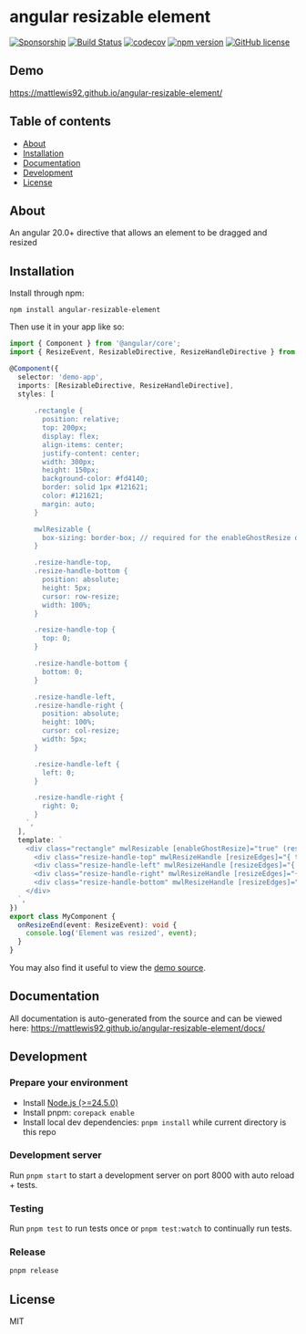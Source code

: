 # angular resizable element

[![Sponsorship](https://img.shields.io/badge/funding-github-%23EA4AAA)](https://github.com/users/mattlewis92/sponsorship)
[![Build Status](https://github.com/mattlewis92/angular-resizable-element/actions/workflows/ci.yml/badge.svg)](https://github.com/mattlewis92/angular-resizable-element/actions/workflows/ci.yml)
[![codecov](https://codecov.io/gh/mattlewis92/angular-resizable-element/branch/main/graph/badge.svg)](https://codecov.io/gh/mattlewis92/angular-resizable-element)
[![npm version](https://badge.fury.io/js/angular-resizable-element.svg)](http://badge.fury.io/js/angular-resizable-element)
[![GitHub license](https://img.shields.io/badge/license-MIT-blue.svg)](https://raw.githubusercontent.com/mattlewis92/angular-resizable-element/main/LICENSE)

## Demo

https://mattlewis92.github.io/angular-resizable-element/

## Table of contents

- [About](#about)
- [Installation](#installation)
- [Documentation](#documentation)
- [Development](#development)
- [License](#license)

## About

An angular 20.0+ directive that allows an element to be dragged and resized

## Installation

Install through npm:

```
npm install angular-resizable-element
```

Then use it in your app like so:

```typescript
import { Component } from '@angular/core';
import { ResizeEvent, ResizableDirective, ResizeHandleDirective } from 'angular-resizable-element';

@Component({
  selector: 'demo-app',
  imports: [ResizableDirective, ResizeHandleDirective],
  styles: [
    `
      .rectangle {
        position: relative;
        top: 200px;
        display: flex;
        align-items: center;
        justify-content: center;
        width: 300px;
        height: 150px;
        background-color: #fd4140;
        border: solid 1px #121621;
        color: #121621;
        margin: auto;
      }

      mwlResizable {
        box-sizing: border-box; // required for the enableGhostResize option to work
      }

      .resize-handle-top,
      .resize-handle-bottom {
        position: absolute;
        height: 5px;
        cursor: row-resize;
        width: 100%;
      }

      .resize-handle-top {
        top: 0;
      }

      .resize-handle-bottom {
        bottom: 0;
      }

      .resize-handle-left,
      .resize-handle-right {
        position: absolute;
        height: 100%;
        cursor: col-resize;
        width: 5px;
      }

      .resize-handle-left {
        left: 0;
      }

      .resize-handle-right {
        right: 0;
      }
    `,
  ],
  template: `
    <div class="rectangle" mwlResizable [enableGhostResize]="true" (resizeEnd)="onResizeEnd($event)">
      <div class="resize-handle-top" mwlResizeHandle [resizeEdges]="{ top: true }"></div>
      <div class="resize-handle-left" mwlResizeHandle [resizeEdges]="{ left: true }"></div>
      <div class="resize-handle-right" mwlResizeHandle [resizeEdges]="{ right: true }"></div>
      <div class="resize-handle-bottom" mwlResizeHandle [resizeEdges]="{ bottom: true }"></div>
    </div>
  `,
})
export class MyComponent {
  onResizeEnd(event: ResizeEvent): void {
    console.log('Element was resized', event);
  }
}
```

You may also find it useful to view the [demo source](https://github.com/mattlewis92/angular-resizable-element/blob/main/projects/demo/app/demo.component.ts).

## Documentation

All documentation is auto-generated from the source and can be viewed here:
https://mattlewis92.github.io/angular-resizable-element/docs/

## Development

### Prepare your environment

- Install [Node.js (>=24.5.0)](http://nodejs.org/)
- Install pnpm: `corepack enable`
- Install local dev dependencies: `pnpm install` while current directory is this repo

### Development server

Run `pnpm start` to start a development server on port 8000 with auto reload + tests.

### Testing

Run `pnpm test` to run tests once or `pnpm test:watch` to continually run tests.

### Release

```bash
pnpm release
```

## License

MIT

